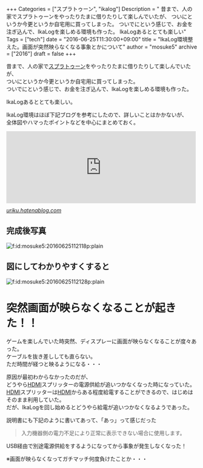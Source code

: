 +++
Categories = ["スプラトゥーン", "ikalog"]
Description = " 昔まで、人の家でスプラトゥーンをやったりたまに借りたりして楽しんでいたが、 ついにというか今更というか自宅用に買ってしまった。 ついでにという感じで、お金を注ぎ込んで、IkaLogを楽しめる環境も作った。  IkaLogあるととても楽しい"
Tags = ["tech"]
date = "2016-06-25T11:30:00+09:00"
title = "IkaLog環境整えた。画面が突然映らなくなる事象とかについて"
author = "mosuke5"
archive = ["2016"]
draft = false
+++

<body>
<p>昔まで、人の家で<a class="keyword" href="http://d.hatena.ne.jp/keyword/%A5%B9%A5%D7%A5%E9%A5%C8%A5%A5%A1%BC%A5%F3">スプラトゥーン</a>をやったりたまに借りたりして楽しんでいたが、<br>
ついにというか今更というか自宅用に買ってしまった。<br>
ついでにという感じで、お金を注ぎ込んで、IkaLogを楽しめる環境も作った。</p>

<p>IkaLogあるととても楽しい。</p>

<p>IkaLog環境はほぼ下記ブログを参考にしたので、詳しいことはかかないが、<br>
全体図やハマったポイントなどを中心にまとめておく。</p>

<p><iframe src="http://uriku.hatenablog.com/embed/2015/12/05/134411" title="雑記：Mac + IkaLog + stat.inkで戦績管理 - 新人SEの学習記録" class="embed-card embed-blogcard" scrolling="no" frameborder="0" style="display: block; width: 100%; height: 190px; max-width: 500px; margin: 10px 0px;"></iframe><cite class="hatena-citation"><a href="http://uriku.hatenablog.com/entry/2015/12/05/134411">uriku.hatenablog.com</a></cite></p>

<h2>完成後写真</h2>

<p><span itemscope itemtype="http://schema.org/Photograph"><img src="https://cdn-ak.f.st-hatena.com/images/fotolife/m/mosuke5/20160625/20160625112118.png" alt="f:id:mosuke5:20160625112118p:plain" title="f:id:mosuke5:20160625112118p:plain" class="hatena-fotolife" itemprop="image"></span></p>

<h2>図にしてわかりやすくすると</h2>

<p><span itemscope itemtype="http://schema.org/Photograph"><img src="https://cdn-ak.f.st-hatena.com/images/fotolife/m/mosuke5/20160625/20160625112128.png" alt="f:id:mosuke5:20160625112128p:plain" title="f:id:mosuke5:20160625112128p:plain" class="hatena-fotolife" itemprop="image"></span></p>

<h1>突然画面が映らなくなることが起きた！！</h1>

<p>ゲームを楽しんでいた時突然、ディスプレーに画面が映らなくなることが度々あった。<br>
ケーブルを抜き差ししても直らない。<br>
ただ時間が経つと映るようになる・・・</p>

<p>原因が最初わからなかったのだが、<br>
どうやら<a class="keyword" href="http://d.hatena.ne.jp/keyword/HDMI">HDMI</a>スプリッターの電源供給が追いつかなくなった時になっていた。<br>
<a class="keyword" href="http://d.hatena.ne.jp/keyword/HDMI">HDMI</a>スプリッターは<a class="keyword" href="http://d.hatena.ne.jp/keyword/HDMI">HDMI</a>からある程度給電することができるので、はじめはそのまま利用していた。<br>
だが、IkaLogを回し始めるとどうやら給電が追いつかなくなるようであった。</p>

<p>説明書にも下記のように書いてあって、「あっ」って感じだった</p>

<blockquote><p>入力機器側の電力不足により正常に表示できない場合に使用します。</p></blockquote>

<p>USB経由で別途電源供給をするようになってから事象が発生しなくなった！</p>

<p>※画面が映らなくなってガチマッチ何度負けたことか・・・</p>
</body>

